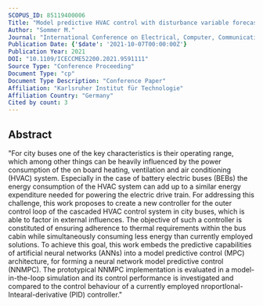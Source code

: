 ```yaml
---
SCOPUS_ID: 85119400006
Title: "Model predictive HVAC control with disturbance variable forecasting for city buses"
Author: "Sommer M."
Journal: "International Conference on Electrical, Computer, Communications and Mechatronics Engineering, ICECCME 2021"
Publication Date: {'$date': '2021-10-07T00:00:00Z'}
Publication Year: 2021
DOI: "10.1109/ICECCME52200.2021.9591111"
Source Type: "Conference Proceeding"
Document Type: "cp"
Document Type Description: "Conference Paper"
Affiliation: "Karlsruher Institut für Technologie"
Affiliation Country: "Germany"
Cited by count: 3
---
```


## Abstract
"For city buses one of the key characteristics is their operating range, which among other things can be heavily influenced by the power consumption of the on board heating, ventilation and air conditioning (HVAC) system. Especially in the case of battery electric buses (BEBs) the energy consumption of the HVAC system can add up to a similar energy expenditure needed for powering the electric drive train. For addressing this challenge, this work proposes to create a new controller for the outer control loop of the cascaded HVAC control system in city buses, which is able to factor in external influences. The objective of such a controller is constituted of ensuring adherence to thermal requirements within the bus cabin while simultaneously consuming less energy than currently employed solutions. To achieve this goal, this work embeds the predictive capabilities of artificial neural networks (ANNs) into a model predictive control (MPC) architecture, for forming a neural network model predictive control (NNMPC). The prototypical NNMPC implementation is evaluated in a model-in-the-Ioop simulation and its control performance is investigated and compared to the control behaviour of a currently employed nroportlonal-Intearal-derivative (PID) controller."
